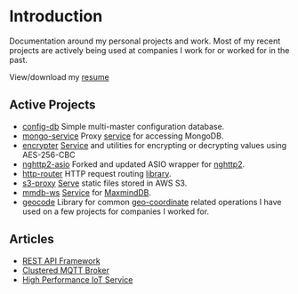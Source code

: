 # Introduction

Documentation around my personal projects and work.  Most of my recent projects are actively
being used at companies I work for or worked for in the past.

View/download my [resume](https://github.com/sptrakesh/sptrakesh.github.io/blob/main/Writerside/images/resume.pdf)

## Active Projects
* [config-db](https://github.com/sptrakesh/config-db) Simple multi-master configuration database.
* [mongo-service](https://github.com/sptrakesh/mongo-service) Proxy [service](mongo-service.md) for accessing MongoDB.
* [encrypter](https://github.com/sptrakesh/encrypter) [Service](encrypter.md) and utilities for encrypting or decrypting values using AES-256-CBC
* [nghttp2-asio](https://github.com/sptrakesh/nghttp2-asio) Forked and updated ASIO wrapper for [nghttp2](nghttp2-asio.md).
* [http-router](https://github.com/sptrakesh/http-router) HTTP request routing [library](http-router.md).
* [s3-proxy](https://github.com/sptrakesh/s3-proxy) [Serve](s3-proxy.md) static files stored in AWS S3.
* [mmdb-ws](https://github.com/sptrakesh/mmdb-ws) [Service](mmdb.md) for [MaxmindDB](https://db-ip.com/db/download/ip-to-city-lite).
* [geocode](https://github.com/sptrakesh/geocode) Library for common [geo-coordinate](geocode.md) related 
  operations I have used on a few projects for companies I worked for.

## Articles
* [REST API Framework](rest-api-framework.md)
* [Clustered MQTT Broker](clustered-mqtt-broker.md)
* [High Performance IoT Service](High-Performance-IoT-Service.md)